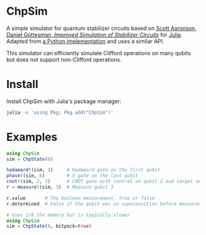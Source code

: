# ChpSim

A simple simulator for quantum stabilizer circuits based on
[Scott Aaronson, Daniel Gottesman, *Improved Simulation of Stabilizer Circuits*](https://arxiv.org/abs/quant-ph/0406196)
for [Julia](https://julialang.org/).
Adapted from [a Python implementation](https://github.com/Strilanc/python-chp-stabilizer-simulator)
and uses a similar API.

This simulator can efficiently simulate Clifford operations on many qubits but does not support non-Clifford operations.


# Install

Install ChpSim with Julia's package manager:

```bash
julia -e 'using Pkg; Pkg.add("ChpSim")'
```


# Examples

```julia
using ChpSim
sim = ChpState(6)

hadamard!(sim, 1)     # Hadamard gate on the first qubit
phase!(sim, 6)        # S gate on the last qubit
cnot!(sim, 2, 3)      # CNOT gate with control on qubit 2 and target on 3
r = measure!(sim, 3)  # Measure qubit 3

r.value       # The boolean measurement, true or false
r.determined  # False if the qubit was in superposition before measurement
```

```julia
# Uses 1/8 the memory but is typically slower
using ChpSim
sim = ChpState(6, bitpack=true)
```
